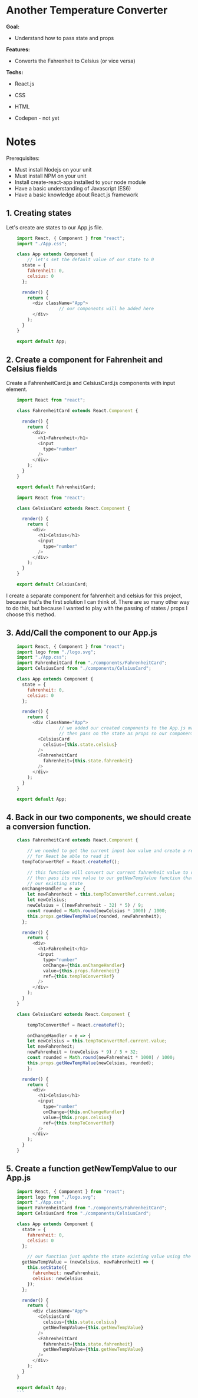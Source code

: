 # Another Temperature Converter

**Goal:**

- Understand how to pass state and props

**Features:**

- Converts the Fahrenheit to Celsius (or vice versa)

**Techs:**

- React.js
- CSS
- HTML

- Codepen - not yet


# Notes

Prerequisites:

- Must install Nodejs on your unit
- Must install NPM on your unit
- Install create-react-app installed to your node module 
- Have a basic understanding of Javascript (ES6)
- Have a basic knowledge about React.js framework

## 1. Creating states

Let's create are states to our App.js file.
```javascript
    import React, { Component } from "react";
    import "./App.css";

    class App extends Component {
    	// let's set the default value of our state to 0
      state = {
        fahrenheit: 0,
        celsius: 0
      };

      render() {
        return (
          <div className="App">
    				// our components will be added here
          </div>
        );
      }
    }

    export default App;
```
## 2. Create a component for Fahrenheit and Celsius fields

Create a FahrenheitCard.js and CelsiusCard.js components with input element.
```javascript
    import React from "react";

    class FahrenheitCard extends React.Component {

      render() {
        return (
          <div>
            <h1>Fahrenheit</h1>
            <input
              type="number"
            />
          </div>
        );
      }
    }

    export default FahrenheitCard;
```
```javascript
    import React from "react";

    class CelsiusCard extends React.Component {

      render() {
        return (
          <div>
            <h1>Celsius</h1>
            <input
              type="number"
            />
          </div>
        );
      }
    }

    export default CelsiusCard;
```
I create a separate component for fahrenheit and celsius for this project, because that's the first solution I can think of.  There are so many other way to do this, but because I wanted to play with the passing of states / props I choose this method.

## 3. Add/Call the component to our App.js
```javascript
    import React, { Component } from "react";
    import logo from "./logo.svg";
    import "./App.css";
    import FahrenheitCard from "./components/FahrenheitCard";
    import CelsiusCard from "./components/CelsiusCard";

    class App extends Component {
      state = {
        fahrenheit: 0,
        celsius: 0
      };

      render() {
        return (
          <div className="App">
    				// we added our created components to the App.js main render function
    				// then pass on the state as props so our components can display the converted value
            <CelsiusCard
              celsius={this.state.celsius}
            />
            <FahrenheitCard
              fahrenheit={this.state.fahrenheit}
            />
          </div>
        );
      }
    }

    export default App;
```
## 4. Back in our two components, we should create a conversion function.
```javascript
    class FahrenheitCard extends React.Component {

    	// we needed to get the current input box value and create a refrence
    	// for React be able to read it
      tempToConvertRef = React.createRef();

    	// this function will convert our current fahrenheit value to celsius
    	// then pass its new value to our getNewTempValue function that will update
    	// our existing state
      onChangeHandler = e => {
        let newFahrenheit = this.tempToConvertRef.current.value;
        let newCelsius;
        newCelsius = ((newFahrenheit - 32) * 5) / 9;
        const rounded = Math.round(newCelsius * 1000) / 1000;
        this.props.getNewTempValue(rounded, newFahrenheit);
      };

      render() {
        return (
          <div>
            <h1>Fahrenheit</h1>
            <input
              type="number"
              onChange={this.onChangeHandler}
              value={this.props.fahrenheit}
              ref={this.tempToConvertRef}
            />
          </div>
        );
      }
    }
```
```javascript
    class CelsiusCard extends React.Component {

    	tempToConvertRef = React.createRef();

    	onChangeHandler = e => {
        let newCelsius = this.tempToConvertRef.current.value;
        let newFahrenheit;
        newFahrenheit = (newCelsius * 9) / 5 + 32;
        const rounded = Math.round(newFahrenheit * 1000) / 1000;
        this.props.getNewTempValue(newCelsius, rounded);
    	};

      render() {
        return (
          <div>
            <h1>Celsius</h1>
            <input
              type="number"
              onChange={this.onChangeHandler}
              value={this.props.celsius}
              ref={this.tempToConvertRef}
            />
          </div>
        );
      }
    }
```
## 5. Create a function getNewTempValue to our App.js
```javascript
    import React, { Component } from "react";
    import logo from "./logo.svg";
    import "./App.css";
    import FahrenheitCard from "./components/FahrenheitCard";
    import CelsiusCard from "./components/CelsiusCard";

    class App extends Component {
      state = {
        fahrenheit: 0,
        celsius: 0
      };

    	// our function just update the state existing value using the .setState method
      getNewTempValue = (newCelsius, newFahrenheit) => {
        this.setState({
          fahrenheit: newFahrenheit,
          celsius: newCelsius
        });
      };

      render() {
        return (
          <div className="App">
            <CelsiusCard
              celsius={this.state.celsius}
              getNewTempValue={this.getNewTempValue}
            />
            <FahrenheitCard
              fahrenheit={this.state.fahrenheit}
              getNewTempValue={this.getNewTempValue}
            />
          </div>
        );
      }
    }

    export default App;
    ```
